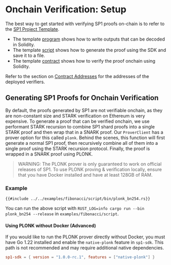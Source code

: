 # Onchain Verification: Setup

The best way to get started with verifying SP1 proofs on-chain is to refer to the [SP1 Project Template](https://github.com/succinctlabs/sp1-project-template/tree/main).

- The template [program](https://github.com/succinctlabs/sp1-project-template/blob/main/program/src/main.rs) shows how to write outputs that can be decoded in Solidity.
- The template [script](https://github.com/succinctlabs/sp1-project-template/blob/main/script/src/bin/prove.rs) shows how to generate the proof using the SDK and save it to a file.
- The template [contract](https://github.com/succinctlabs/sp1-project-template/blob/main/contracts/src/Fibonacci.sol) shows how to verify the proof onchain using Solidity.

Refer to the section on [Contract Addresses](./contract-addresses.md) for the addresses of the deployed verifiers.

## Generating SP1 Proofs for Onchain Verification

By default, the proofs generated by SP1 are not verifiable onchain, as they are non-constant size and STARK verification on Ethereum is very expensive. To generate a proof that can be verified onchain, we use performant STARK recursion to combine SP1 shard proofs into a single STARK proof and then wrap that in a SNARK proof. Our `ProverClient` has a prover option for this called `plonk`. Behind the scenes, this function will first generate a normal SP1 proof, then recursively combine all of them into a single proof using the STARK recursion protocol. Finally, the proof is wrapped in a SNARK proof using PLONK.

> WARNING: The PLONK prover is only guaranteed to work on official releases of SP1. To use PLONK proving & verification locally, ensure that you have Docker installed and have at least 128GB of RAM.

### Example

```rust,noplayground
{{#include ../../examples/fibonacci/script/bin/plonk_bn254.rs}}
```

You can run the above script with `RUST_LOG=info cargo run --bin plonk_bn254 --release` in `examples/fibonacci/script`.

#### Using PLONK without Docker (Advanced)

If you would like to run the PLONK prover directly without Docker, you must have Go 1.22 installed and enable the `native-plonk` feature in `sp1-sdk`. This path is not recommended and may require additional native dependencies.

```toml
sp1-sdk = { version = "1.0.0-rc.1", features = ["native-plonk"] }
```
